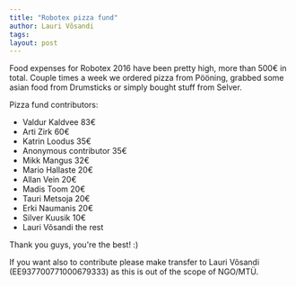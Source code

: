 ```yaml
---
title: "Robotex pizza fund"
author: Lauri Võsandi
tags: 
layout: post
---
```


Food expenses for Robotex 2016 have been pretty high, more than 500€ in total.
Couple times a week we ordered pizza from Pööning,
grabbed some asian food from Drumsticks or
simply bought stuff from Selver.

Pizza fund contributors:

* Valdur Kaldvee 83€
* Arti Zirk 60€
* Katrin Loodus 35€
* Anonymous contributor 35€
* Mikk Mangus 32€
* Mario Hallaste 20€
* Allan Vein 20€
* Madis Toom 20€
* Tauri Metsoja 20€
* Erki Naumanis 20€
* Silver Kuusik 10€
* Lauri Võsandi the rest

Thank you guys, you're the best! :)

If you want also to contribute please make transfer to Lauri Võsandi (EE937700771000679333)
as this is out of the scope of NGO/MTÜ.
